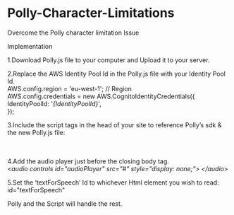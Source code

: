 # Polly-Character-Limitations
Overcome the Polly character limitation Issue 


Implementation 

1.Download Polly.js file to your computer and Upload it to your server.

2.Replace the AWS Identity Pool Id in the Polly.js file with your Identity Pool Id.<br>
	AWS.config.region = 'eu-west-1'; // Region<br>
  AWS.config.credentials = new AWS.CognitoIdentityCredentials({<br>
     IdentityPoolId: '*{IdentityPoolId}*',<br>
  });<br>

3.Include the script tags in the head of your site to reference Polly’s sdk & the new Polly.js file:<br>
	<script src="https://sdk.amazonaws.com/js/aws-sdk-2.7.20.min.js"></script><br>
	 <script src="/[ file_path ]/Polly.js"></script><br>
    
4.Add the audio player just before the closing body tag.<br>
	  <*audio controls id="audioPlayer" src="#" style="display: none;"> </audio*>
  
5.Set the ‘textForSpeech’ Id to whichever Html element you wish to read:
	  id="textForSpeech"
    
Polly and the Script will handle the rest.
